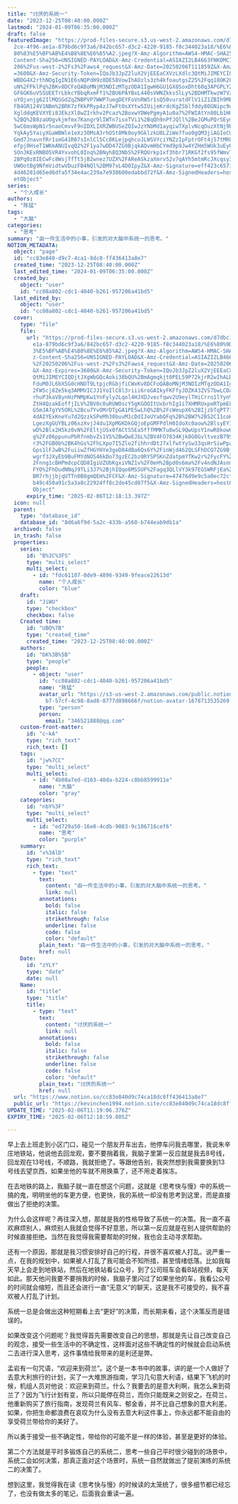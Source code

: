 ```yaml
---
title: "讨厌的系统一"
date: "2023-12-25T08:40:00.000Z"
lastmod: "2024-01-09T06:35:00.000Z"
draft: false
featuredImage: "https://prod-files-secure.s3.us-west-2.amazonaws.com/d7dbc101-8\
  2ce-4f96-ae1a-879bd6c9f3a6/842bc657-d3c2-4220-9185-f8c344023a18/%E6%80%9D%E8%\
  80%83%E5%BF%AB%E4%B8%8E%E6%85%A2.jpeg?X-Amz-Algorithm=AWS4-HMAC-SHA256&X-Amz-\
  Content-Sha256=UNSIGNED-PAYLOAD&X-Amz-Credential=ASIAZI2LB4663FNKDMCI%2F20250\
  206%2Fus-west-2%2Fs3%2Faws4_request&X-Amz-Date=20250206T111859Z&X-Amz-Expires\
  =3600&X-Amz-Security-Token=IQoJb3JpZ2luX2VjEEEaCXVzLXdlc3QtMiJIMEYCIQDiPPanzj\
  WBDG4X2rthNOgIgIN1E6sNQPdH9z8DE58VowIhAOzls3zh4kfoautgsZ25%2Fqq18OK28%2Bu2s7U\
  uN%2FPklPq%2BKv8DCFoQABoMNjM3NDIzMTgzODA1IgwH6GU1GX8SoxDht60q3APGPLYZ%2BxQQyn\
  GF6GK6uVSSUEETrLbkcYBbqRxmFf1%2BU6PAYBxL440sVWNZkksSlLy%2BDHMTkwzW7Vz6sCVNKRN\
  uYOjvnjg62IlMQSGdZqZNBPVP7WWP7uegDEYFoVnRW5r1sQ50vuratdFlV1iZ1ZBIh9MEGwfyix%2\
  FB4GR124V1NBm%2BRK7zfKkPRyp4zJ7wFt0sXYtwSIUijeKrdcKgZSblfddy8OGNipc9uCaq3fIrl\
  XglddqKEVXYEi8JEkzXl8wZIrkhv2Pcaz%2BoxwYDWePgmyA1u0a7%2FWIAtYn80Lb1HUIqCbLdAt\
  %2BQ%2B8zaUOgvkjmfmx7Kangr9lIWTn7isoTVi1%2BqQh9nPfJQll%2BeJGMuPQr5EymBdTWZOUg\
  5wC6msWpN1r5naoCmvvF9nIDXLIXRZWBUSeZOIwJzYNbMd1ayqiwTXplvNcqOuzXtNj9b4eLiWQ6R\
  YqkAy5YaiyXGaWBWle1eXz3OMsA3rhO5t8Mk0oy9GklzkU8LZiWe7fuo0gQM3jiAGIeCUC6TNIA0N\
  Gmd7JnavnfRr1smG41R07sInlCl5Cc8KLejpqhcoJLWSVYciYNZzIpFptrOFt4j57tMR8sSTUfSpt\
  efpj0HseT1WKmANUIvqQ2%2F1ya7wDD47ZG9BjqkAQvmHbCYmd9p9Jw4YZHm5WUk3uEyQWUQ1n6Vl\
  SOnJKExRNBO5VR4YxvohL0Inq%2BNyh8Q3NbS%2FRQUrkp1xf3hbr71RKGf2fs95fWmvTca%2BnM%\
  2BPq0z8IECwFc8WsjTfTt5jB2wnez7UZX%2FAReASkzaXmrv52v7qAYh5mtmRcJXcqsy3lCCLl0To\
  UWOotBg9NfmVidtwVDuzFB4NQl%2BM97xL4D0IpyZ&X-Amz-Signature=eff423c657114115887\
  4d46281d65ed6dfa5f34e4ac239a7e938600edabbd72f&X-Amz-SignedHeaders=host&x-id=G\
  etObject"
series:
  - "个人成长"
authors:
  - "陈猛"
tags:
  - "大脑"
categories:
  - "思考"
summary: "由一件生活中的小事，引发的对大脑中系统一的思考。"
NOTION_METADATA:
  object: "page"
  id: "cc83e840-d9c7-4ca1-8dc8-ff436413a8e7"
  created_time: "2023-12-25T08:40:00.000Z"
  last_edited_time: "2024-01-09T06:35:00.000Z"
  created_by:
    object: "user"
    id: "cc08a802-cdc1-4040-b261-957206a41bd5"
  last_edited_by:
    object: "user"
    id: "cc08a802-cdc1-4040-b261-957206a41bd5"
  cover:
    type: "file"
    file:
      url: "https://prod-files-secure.s3.us-west-2.amazonaws.com/d7dbc101-82ce-4f96-a\
        e1a-879bd6c9f3a6/842bc657-d3c2-4220-9185-f8c344023a18/%E6%80%9D%E8%80%8\
        3%E5%BF%AB%E4%B8%8E%E6%85%A2.jpeg?X-Amz-Algorithm=AWS4-HMAC-SHA256&X-Am\
        z-Content-Sha256=UNSIGNED-PAYLOAD&X-Amz-Credential=ASIAZI2LB4666HXRGWR5\
        %2F20250206%2Fus-west-2%2Fs3%2Faws4_request&X-Amz-Date=20250206T111813Z\
        &X-Amz-Expires=3600&X-Amz-Security-Token=IQoJb3JpZ2luX2VjEEEaCXVzLXdlc3\
        QtMiJIMEYCIQDjtJXgWbGQcAoki38bQU%2BmAgmqkjt0PEL59P72kjrR2wIhALDvpSElhRS\
        FduM0JL6bX5G0cHNOT9LtpjcRGbjfiCWxKv8DCFoQABoMNjM3NDIzMTgzODA1IgzCq3Ckt%\
        2FW5cj8Ze5kq3AMMVICJJ1YoIlC8l3riii6roGAIkyFKFfyJDZK43ZVS7bwLCDaYj3CAzQl\
        rhuP3kaV8ynHzPNMpKw1YnFyly2Lqol4HJXDJvecfqwv2U9eylTHiCrro1lYyn%2BXiYkKb\
        ZtH4QzakEoffjILV%2BV0c0uRUWOscY5gKGOOItUxbrhIg1i7XHMRUxpeRTpmE8dwWbkmt2\
        G5mJA7gYV5ORL%2Bcu7YvOMrDTpGA1PESwLhQ%2B%2FcWeupX6%2BIjzbTqPT77g0MNV57D\
        4dAIYExKneYu7d2QzzkSPeMh30buvM1cDdIJoUYabQFq%2B%2BW7%2BS2C11coHbMepqPhT\
        LgezXgGUYBLz06xzXvjJ4du1XpMGKDkGQjoEpGMFPdlH0IdoXc0aow%2BlsyEYISa%2FVcy\
        wD%2Blx2H5kz0vN%2FEltjUSx0fACtS5Ea5fffMMKTu8wSL9QwUpsY1nwR8kow0YRydF%2B\
        g%2Fz06ppunuPbRfnmbvZs1VS%2BwQwEJbL%2BV4FO7834Kjk8G0GvltvezB79SBkYRkyf9\
        r3%2FGB0b%2BK4hGs%2FhLXpo7I5Zlo2fihhrdDtJ7xlfwtYySw33qsHrSiwPpaNQspESX0\
        Gps1lFJwB%2FuiiwZfHGYHYe3geD84dBa6Qs6Y%2FinWjd462QLSFhDCQ7ZG9BjqkARN8ja\
        wgrf3JXyEb9BuFMYdNOS46kDo73gzEC2bz0RYSPSKnZdatpmYTKw2r%2FycFY%2BWkE4ab%\
        2Fnng1cBHPmdcpCQD8IgiUZUbKgxiVNZ1v%2F0eH%2Bpd0s6ma%2Fv4ndNJAsnm2MaqaU%2\
        FYO%2FhDudNNqJ9TLi3J7%2BjhIQqo6MSSUF%2Fagq3QLlVY3k97EGSWRFjEa%2BnBtIm%2\
        BR7rhjjbjqUTTn0B8gmQEm%2FCF&X-Amz-Signature=47476d9e9c5a0ec72cf45a381c0\
        b49c450a91c5a3a8c22924ff8c2de45cd07f5&X-Amz-SignedHeaders=host&x-id=Get\
        Object"
      expiry_time: "2025-02-06T12:18:13.397Z"
  icon: null
  parent:
    type: "database_id"
    database_id: "8d6a6f9d-5a2c-433b-a560-b744eab9db1a"
  archived: false
  in_trash: false
  properties:
    series:
      id: "B%3C%3FS"
      type: "multi_select"
      multi_select:
        - id: "fdc61107-0de9-4896-9349-9feace22613d"
          name: "个人成长"
          color: "blue"
    draft:
      id: "JiWU"
      type: "checkbox"
      checkbox: false
    Created time:
      id: "UBQ%7B"
      type: "created_time"
      created_time: "2023-12-25T08:40:00.000Z"
    authors:
      id: "bK%3B%5B"
      type: "people"
      people:
        - object: "user"
          id: "cc08a802-cdc1-4040-b261-957206a41bd5"
          name: "陈猛"
          avatar_url: "https://s3-us-west-2.amazonaws.com/public.notion-static.com/775523\
            b7-57cf-4c98-8ad8-8777d898666f/notion-avatar-1678713535269.png"
          type: "person"
          person:
            email: "346521888@qq.com"
    custom-front-matter:
      id: "c~kA"
      type: "rich_text"
      rich_text: []
    tags:
      id: "jw%7CC"
      type: "multi_select"
      multi_select:
        - id: "4b08a7ed-d163-40da-b224-c8bb8599911e"
          name: "大脑"
          color: "gray"
    categories:
      id: "nbY%3F"
      type: "multi_select"
      multi_select:
        - id: "ed729a50-16e0-4cdb-9083-9c106716cef6"
          name: "思考"
          color: "purple"
    summary:
      id: "x%3AlD"
      type: "rich_text"
      rich_text:
        - type: "text"
          text:
            content: "由一件生活中的小事，引发的对大脑中系统一的思考。"
            link: null
          annotations:
            bold: false
            italic: false
            strikethrough: false
            underline: false
            code: false
            color: "default"
          plain_text: "由一件生活中的小事，引发的对大脑中系统一的思考。"
          href: null
    Date:
      id: "zYLY"
      type: "date"
      date: null
    Name:
      id: "title"
      type: "title"
      title:
        - type: "text"
          text:
            content: "讨厌的系统一"
            link: null
          annotations:
            bold: false
            italic: false
            strikethrough: false
            underline: false
            code: false
            color: "default"
          plain_text: "讨厌的系统一"
          href: null
  url: "https://www.notion.so/cc83e840d9c74ca18dc8ff436413a8e7"
  public_url: "https://kevinchen1994.notion.site/cc83e840d9c74ca18dc8ff436413a8e7"
UPDATE_TIME: "2025-02-06T11:19:06.376Z"
EXPIRY_TIME: "2025-02-06T12:18:59.805Z"

---
```

<link rel="stylesheet" href="https://cdn.jsdelivr.net/npm/katex@0.16.2/dist/katex.min.css" integrity="sha384-bYdxxUwYipFNohQlHt0bjN/LCpueqWz13HufFEV1SUatKs1cm4L6fFgCi1jT643X" crossorigin="anonymous">


早上去上班走到小区门口，碰见一个朋友开车出去，他停车问我去哪里，我说朱辛庄地铁站，他说他去回龙观，要不要捎着我，我脑子里第一反应就是我去8号线，回龙观在13号线，不顺路，我就拒绝了。等跟他告别，我突然想到我需要换到13号线去望京西，如果坐他的车就不用换乘了，还不用走着挨冻。


在去地铁的路上，我脑子就一直在想这个问题，这就是《思考快与慢》中的系统一搞的鬼，明明坐他的车更方便，也更快，我的系统一却没有思考到这里，而是直接做出了拒绝的决策。


为什么会这样呢？再往深入想，那就是我的性格导致了系统一的决策。我一直不喜欢麻烦别人，麻烦别人我就会觉得不好意思，所以第一反应就是在别人提供帮助的时候直接拒绝。当然在我觉得我需要帮助的时候，我也会主动寻求帮助。


还有一个原因，那就是我习惯安排好自己的行程，并很不喜欢被人打乱。说严重一点，在我的规划中，如果被人打乱了我可能会不知所措，甚至情绪低落。比如我每天早上会走到地铁站，然后在地铁站看公众号，到了公司班车会看B站视频，每天如此。那天他问我要不要捎我的时候，我脑子里闪过了如果坐他的车，我看公众号的时间就会缩短，而且还会进行一直“无意义”的聊天，这是我不可接受的，我不喜欢被人打乱了计划。


系统一总是会做出这种短期看上去“更好”的决策，而长期来看，这个决策反而是错误的。


如果改变这个问题呢？我觉得首先需要改变自己的思想，那就是先让自己改变自己的观念，接受一些生活中的不确定性，这样面对这些不确定性的时候就会启动系统二去进行深入思考，这件事情给我带来的是利还是弊。


孟岩有一句咒语，“欢迎来到荷兰”。这个是一本书中的故事，讲的是一个人做好了去意大利旅行的计划，买了一大堆旅游指南，学习几句意大利语，结果下飞机的时候，机组人员对他说：欢迎来到荷兰。什么？我要去的是意大利啊，我怎么来到荷兰了？因为飞行计划有变，所以只能停在荷兰，而你只能既来之则安之。在荷兰，他重新购买了旅行指南，发现荷兰有风车、郁金香，并不比自己想象的意大利差。如果，你把生命都浪费在哀叹为什么没有去意大利这件事上，你永远都不能自由的享受荷兰带给你的美好了。


所以勇于接受一些不确定性，带给你的可能不是一样的体验，甚至是更好的体验。


第二个方法就是平时多锻炼自己的系统二，思考一些自己平时很少碰到的场景中，系统二会如何决策，那真正面对这个场景时，系统一自然就做出了提前演练的系统二的决策了。


想到这里，我觉得我在读《思考快与慢》的时候读的太笼统了，很多细节都已经忘了，也没有做太多的笔记，后面我会重读一遍。

